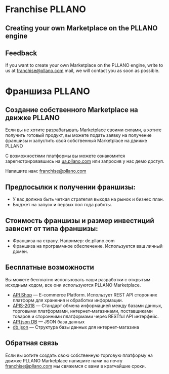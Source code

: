# Franchise PLLANO
## Creating your own Marketplace on the PLLANO engine
## Feedback
If you want to create your own Marketplace on the PLLANO engine, write to us at franchise@pllano.com mail, we will contact you as soon as possible.

# Франшиза PLLANO
## Создание собственного Marketplace на движке PLLANO
Если вы не хотите разрабатывать Marketplace своими силами, а хотите получить готовый продукт, вы можете подать заявку на получение франшизы и запустить свой собственный Marketplace на движке PLLANO

С возможностями платформы вы можете ознакомится зарегистрировавшись на [ua.pllano.com](https://ua.pllano.com/) или запросив у нас демо доступ.

Напишите нам: franchise@pllano.com

## Предпосылки к получении франшизы:
- У вас должна быть четкая стратегия выхода на рынок и бизнес план.
- Бюджет на запуск и первых пол года работы.
## Стоимость франшизы и размер инвестиций зависит от типа франшизы:
- Франшиза на страну. Например: de.pllano.com
- Франшиза на программное обеспечение. Используется ваш личный домен.

## Бесплатные возможности
Вы можете бесплатно использовать наши разработки с открытым исходным кодом, все они используются PLLANO Marketplace.
- [API Shop](https://github.com/pllano/api-shop) — E-commerce Platform. Использует REST API сторонних платформ для хранения и обработки информации.
- [APIS-2018](https://github.com/pllano/APIS-2018) — Стандарт обмена информацией между базами данных, торговыми платформами, интернет-магазинами, поставщиками товаров и сторонними платформами через RESTful API интерфейс.
- [API json DB](https://github.com/pllano/api-json-db) — JSON база данных
- [db.json](https://github.com/pllano/api-json-db) — Структура базы данных для интернет-магазина

<a name="feedback"></a>
## Обратная связь
Если вы хотите создать свою собственную торговую платформу на движке PLLANO Marketplace напишите нами на почту franchise@pllano.com мы свяжемся с вами в кратчайшие сроки.

